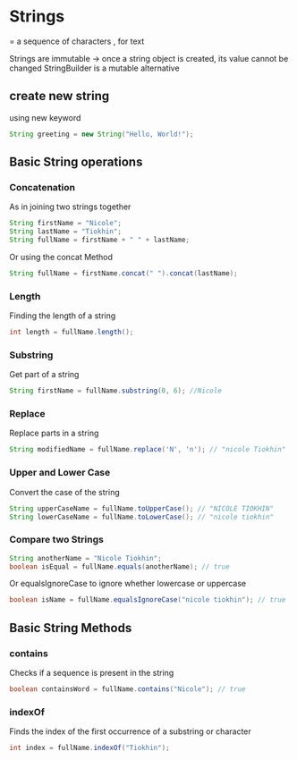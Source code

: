 # Strings 

= a sequence of characters , for text 

Strings are immutable -> once a string object is created, its value cannot be changed 
StringBuilder is a  mutable alternative

## create new string 

using new keyword 

``` java
String greeting = new String("Hello, World!");
```
## Basic String operations 

### Concatenation 
As in joining two strings together
``` java
String firstName = "Nicole";
String lastName = "Tiokhin";
String fullName = firstName + " " + lastName; 
``` 
Or using the concat Method 
``` java
String fullName = firstName.concat(" ").concat(lastName);
```

### Length 
Finding the length of a string
```java
int length = fullName.length(); 
```
### Substring 
Get part of a string

```java
String firstName = fullName.substring(0, 6); //Nicole
```
### Replace 
Replace parts in a string
```java
String modifiedName = fullName.replace('N', 'n'); // "nicole Tiokhin"
```

### Upper and Lower Case
Convert the case of the string

```java
String upperCaseName = fullName.toUpperCase(); // "NICOLE TIOKHIN"
String lowerCaseName = fullName.toLowerCase(); // "nicole tiokhin"
```

### Compare two Strings 

```java
String anotherName = "Nicole Tiokhin";
boolean isEqual = fullName.equals(anotherName); // true
```

Or equalsIgnoreCase to ignore whether lowercase or uppercase 
```java
boolean isName = fullName.equalsIgnoreCase("nicole tiokhin"); // true
```

## Basic String Methods 

### contains
Checks if a sequence is present in the string
```java
boolean containsWord = fullName.contains("Nicole"); // true
```

### indexOf
Finds the index of the first occurrence of a substring or character 
```java
int index = fullName.indexOf("Tiokhin"); 
```



